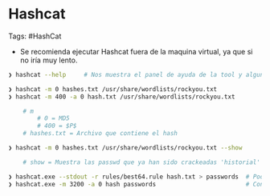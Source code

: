 # Hashcat

Tags: #HashCat 

* Se recomienda ejecutar Hashcat fuera de la maquina virtual, ya que si no iría muy lento.

```bash
❯ hashcat --help     # Nos muestra el panel de ayuda de la tool y algunos ejemplos

❯ hashcat -m 0 hashes.txt /usr/share/wordlists/rockyou.txt
❯ hashcat -m 400 -a 0 hash.txt /usr/share/wordlists/rockyou.txt 

	# m 
		# 0 = MD5
		# 400 = $P$
	# hashes.txt = Archivo que contiene el hash
```

```bash 
❯ hashcat -m 0 hashes.txt /usr/share/wordlists/rockyou.txt --show

	# show = Muestra las passwd que ya han sido crackeadas 'historial'
```

```bash
❯ hashcat.exe --stdout -r rules/best64.rule hash.txt > passwords  # Podemos hacer y mostrar variantes de la password almacenada en ese archivo hash.txt y nos creamos un diccionario el cual contenga todas esas variantes
❯ hashcat.exe -m 3200 -a 0 hash passwords                         # Con la misma herramienta crackearemos la password pasandole el hash 
```